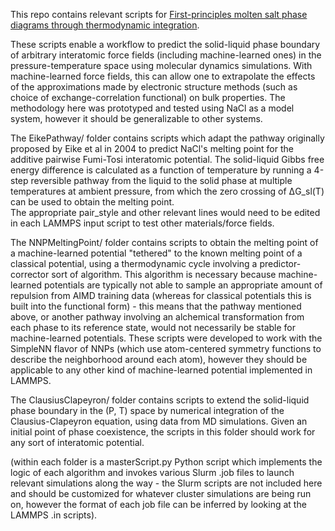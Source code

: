 This repo contains relevant scripts for [First-principles molten salt phase diagrams through thermodynamic integration](https://arxiv.org/abs/2306.02406).


These scripts enable a workflow to predict the solid-liquid phase boundary of arbitrary interatomic force fields (including machine-learned ones) in the pressure-temperature space using molecular dynamics simulations.
With machine-learned force fields, this can allow one to extrapolate the effects of the approximations made by electronic structure methods (such as choice of exchange-correlation functional) on bulk properties. 
The methodology here was prototyped and tested using NaCl as a model system, however it should be generalizable to other systems.  


The EikePathway/ folder contains scripts which adapt the pathway originally proposed by Eike et al in 2004 to predict NaCl's melting point for the additive pairwise Fumi-Tosi interatomic potential.
The solid-liquid Gibbs free energy difference is calculated as a function of temperature by running a 4-step reversible pathway from the liquid to the solid phase at multiple temperatures at ambient pressure, from which the zero crossing of ΔG_sl(T) can be used to obtain the melting point.  
The appropriate pair_style and other relevant lines would need to be edited in each LAMMPS input script to test other materials/force fields. 


The NNPMeltingPoint/ folder contains scripts to obtain the melting point of a machine-learned potential "tethered" to the known melting point of a classical potential, using a thermodynamic cycle involving a predictor-corrector sort of algorithm.
This algorithm is necessary because machine-learned potentials are typically not able to sample an appropriate amount of repulsion from AIMD training data (whereas for classical potentials this is built into the functional form) - this means that the pathway mentioned above, or another pathway involving an alchemical transformation from each phase to its reference state, would not necessarily be stable for machine-learned potentials.
These scripts were developed to work with the SimpleNN flavor of NNPs (which use atom-centered symmetry functions to describe the neighborhood around each atom), however they should be applicable to any other kind of machine-learned potential implemented in LAMMPS.


The ClausiusClapeyron/ folder contains scripts to extend the solid-liquid phase boundary in the (P, T) space by numerical integration of the Clausius-Clapeyron equation, using data from MD simulations.
Given an initial point of phase coexistence, the scripts in this folder should work for any sort of interatomic potential.


(within each folder is a masterScript.py Python script which implements the logic of each algorithm and invokes various Slurm .job files to launch relevant simulations along the way - the Slurm scripts are not included here and should be customized for whatever cluster simulations are being run on, however the format of each job file can be inferred by looking at the LAMMPS .in scripts).
